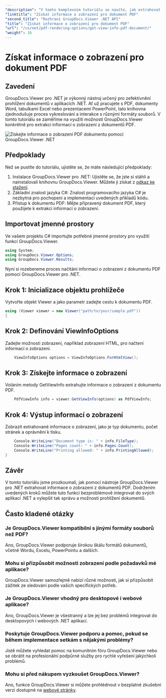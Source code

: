 ```yaml
---
"description": "V tomto komplexním tutoriálu se naučte, jak extrahovat informace o zobrazení z dokumentů PDF pomocí nástroje GroupDocs.Viewer pro .NET."
"linktitle": "Získat informace o zobrazení pro dokument PDF"
"second_title": "Rozhraní GroupDocs.Viewer .NET API"
"title": "Získat informace o zobrazení pro dokument PDF"
"url": "/cs/net/pdf-rendering-options/get-view-info-pdf-document/"
"weight": 16
---
```


# Získat informace o zobrazení pro dokument PDF

## Zavedení
GroupDocs.Viewer pro .NET je výkonný nástroj určený pro zefektivnění prohlížení dokumentů v aplikacích .NET. Ať už pracujete s PDF, dokumenty Word, tabulkami Excel nebo prezentacemi PowerPoint, tato knihovna zjednodušuje proces vykreslování a interakce s různými formáty souborů. V tomto tutoriálu se zaměříme na využití možností GroupDocs.Viewer konkrétně pro extrakci informací o zobrazení z dokumentů PDF.

![Získejte informace o zobrazení PDF dokumentu pomocí GroupDocs.Viewer .NET](/viewer/pdf-rendering-options/get-view-iInfo-for-pdf-document.png)

## Předpoklady
Než se pustíte do tutoriálu, ujistěte se, že máte následující předpoklady:
1. Instalace GroupDocs.Viewer pro .NET: Ujistěte se, že jste si stáhli a nainstalovali knihovnu GroupDocs.Viewer. Můžete ji získat z [odkaz ke stažení](https://releases.groupdocs.com/viewer/net/).   
2. Základní znalost jazyka C#: Znalost programovacího jazyka C# je nezbytná pro pochopení a implementaci uvedených příkladů kódu.
3. Přístup k dokumentu PDF: Mějte připravený dokument PDF, který použijete k extrakci informací o zobrazení.

## Importovat jmenné prostory
Ve vašem projektu C# importujte potřebné jmenné prostory pro využití funkcí GroupDocs.Viewer.

```csharp
using System;
using GroupDocs.Viewer.Options;
using GroupDocs.Viewer.Results;
```


Nyní si rozebereme proces načítání informací o zobrazení z dokumentu PDF pomocí GroupDocs.Viewer pro .NET.
## Krok 1: Inicializace objektu prohlížeče
Vytvořte objekt Viewer a jako parametr zadejte cestu k dokumentu PDF.
```csharp
using (Viewer viewer = new Viewer("path/to/your/sample.pdf"))
{
```
## Krok 2: Definování ViewInfoOptions
Zadejte možnosti zobrazení, například zobrazení HTML, pro načtení informací o zobrazení.
```csharp
	ViewInfoOptions options = ViewInfoOptions.ForHtmlView();
```
## Krok 3: Získejte informace o zobrazení
Voláním metody GetViewInfo extrahujte informace o zobrazení z dokumentu PDF.
```csharp
	PdfViewInfo info = viewer.GetViewInfo(options) as PdfViewInfo;
```
## Krok 4: Výstup informací o zobrazení
Zobrazit extrahované informace o zobrazení, jako je typ dokumentu, počet stránek a oprávnění k tisku.
```csharp
	Console.WriteLine("Document type is: " + info.FileType);
	Console.WriteLine("Pages count: " + info.Pages.Count);
	Console.WriteLine("Printing allowed: " + info.PrintingAllowed);
}
```

## Závěr
V tomto tutoriálu jsme prozkoumali, jak pomocí nástroje GroupDocs.Viewer pro .NET extrahovat informace o zobrazení z dokumentů PDF. Dodržením uvedených kroků můžete tuto funkci bezproblémově integrovat do svých aplikací .NET a vylepšit tak správu a možnosti prohlížení dokumentů.
## Často kladené otázky
### Je GroupDocs.Viewer kompatibilní s jinými formáty souborů než PDF?
Ano, GroupDocs.Viewer podporuje širokou škálu formátů dokumentů, včetně Wordu, Excelu, PowerPointu a dalších.
### Mohu si přizpůsobit možnosti zobrazení podle požadavků mé aplikace?
GroupDocs.Viewer samozřejmě nabízí různé možnosti, jak si přizpůsobit zážitek ze sledování podle vašich specifických potřeb.
### Je GroupDocs.Viewer vhodný pro desktopové i webové aplikace?
Ano, GroupDocs.Viewer je všestranný a lze jej bez problémů integrovat do desktopových i webových .NET aplikací.
### Poskytuje GroupDocs.Viewer podporu a pomoc, pokud se během implementace setkám s nějakými problémy?
Jistě můžete vyhledat pomoc na komunitním fóru GroupDocs.Viewer nebo se obrátit na profesionální podpůrné služby pro rychlé vyřešení jakýchkoli problémů.
### Mohu si před nákupem vyzkoušet GroupDocs.Viewer?
Ano, funkce GroupDocs.Viewer si můžete prohlédnout v bezplatné zkušební verzi dostupné na [webové stránky](https://purchase.groupdocs.com/buy).